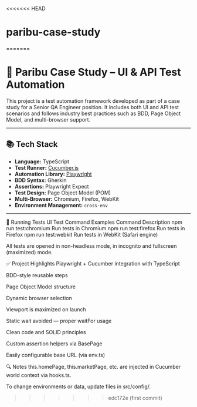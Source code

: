 <<<<<<< HEAD
# paribu-case-study
=======
# 🧪 Paribu Case Study – UI & API Test Automation

This project is a test automation framework developed as part of a case study for a Senior QA Engineer position. It includes both UI and API test scenarios and follows industry best practices such as BDD, Page Object Model, and multi-browser support.

---

## 📚 Tech Stack

- **Language:** TypeScript
- **Test Runner:** [Cucumber.js](https://github.com/cucumber/cucumber-js)
- **Automation Library:** [Playwright](https://playwright.dev/)
- **BDD Syntax:** Gherkin
- **Assertions:** Playwright Expect
- **Test Design:** Page Object Model (POM)
- **Multi-Browser:** Chromium, Firefox, WebKit
- **Environment Management:** `cross-env`

---

🚀 Running Tests
UI Test Command Examples
Command	Description
npm run test:chromium	Run tests in Chromium
npm run test:firefox	Run tests in Firefox
npm run test:webkit	Run tests in WebKit (Safari engine)

All tests are opened in non-headless mode, in incognito and fullscreen (maximized) mode.



✅ Project Highlights
 Playwright + Cucumber integration with TypeScript

 BDD-style reusable steps

 Page Object Model structure

 Dynamic browser selection

 Viewport is maximized on launch

 Static wait avoided — proper waitFor usage

 Clean code and SOLID principles

 Custom assertion helpers via BasePage

 Easily configurable base URL (via env.ts)

🔍 Notes
this.homePage, this.marketPage, etc. are injected in Cucumber world context via hooks.ts.

To change environments or data, update files in src/config/.

>>>>>>> edc172e (first commit)
